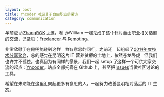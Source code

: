 ```yaml
---
layout: post
title: Yncoder 社区关于自由职业的采访
category: communication
---
```


年前应 [@ZhangRGK](http://zhangrgk.ninja/) 之邀，和 @William 一起完成了这个针对自由职业相关话题的交流，记录见：[Freelancer 与 Remoting](http://yncoder.github.io/interview/freelancer-and-remoting/)。

非常欣慰于在昆明能碰到这样一群有意思的同行，之前还一起组织了[2014年度技术分享聚会](http://yncoder.github.io/event/2014-tech-share/)，总的感觉在昆明这片 IT 营养贫瘠的土地上，依然苍龙卧虎，但我们也许并不孤独。也真因为有同样的愿景，我们一起 setup 了这样一个可供大家交流的起点：[Yncoder](http://yncoder.github.io/)。站点全部托管在 Github 上，甚至把 [issues](https://github.com/yncoder/yncoder.github.io/issues)当做社区讨论的工具。

希望在未来能在这里汇聚起更多有意思的人，一起努力改善昆明相对落后的 IT 生态。